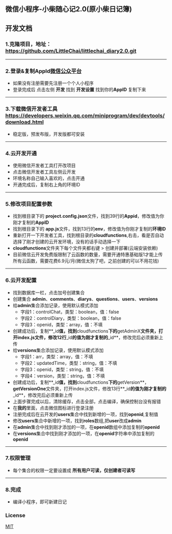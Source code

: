 ## 微信小程序-小柴随心记2.0(原小柴日记簿)

## 开发文档

### 1.克隆项目，地址： https://github.com/LittleChai/littlechai_diary2.0.git

---

### 2.登录&复制AppId[微信公众平台](https://mp.weixin.qq.com)
+ 如果没有注册需要先注册一个个人小程序
+ 登录完成后 点击左侧 **开发** 找到 **开发设置** 找到你的**AppID** 复制下来

---

### 3.下载微信开发者工具 https://developers.weixin.qq.com/miniprogram/dev/devtools/download.html
+ 稳定版，预发布版，开发版都可安装

---

### 4.云开发开通
+ 使用微信开发者工具打开改项目
+ 点击微信开发者工具左侧云开发
+ 环境名称自己输入喜欢的，点击开通
+ 开通完成后，复制右上角的环境ID

---

### 5.修改项目配置参数
+ 找到根目录下的 **project.config.json**文件，找到39行的**Appid**，修改值为你刚才复制的**AppID**
+ 找到根目录下的 **app.js**文件，找到13行的**env**，修改值为你刚才复制的**环境ID**
+ 重新打开一下开发者工具，找到根目录的**cloudfunctions**,右击，看是否自动选择了刚才创建的云开发环境，没有的话手动选择一下
+ **cloudfunctions**文件夹下每个文件夹都右键 > 创建并部署(云端安装依赖)
+ 目前微信云开发免费版限制了云函数的数量，需要开通特惠基础版1才能上传所有云函数，需要花费6.9元/月(微信太狗了吧，之前创建的可以不用花钱)

---

### 6.云开发配置
+ 找到数据库一栏，点击加号创建集合
+ 创建集合 **admin**、**comments**、**diarys**、**questions**、**users**、**versions**
+ 给**admin**集合添加记录，使用默认模式添加
   + 字段1：controlChat，类型：boolean，值：false
   + 字段2：controlDiary，类型：boolean，值：false
   + 字段3：openid，类型：array，值：不填
+ 创建成功后，复制**_id**值，找到**cloudfunctions**下的**getAdminX**文件夹，打开index.js文件，修改12行**_id**的值为刚才复制的**_id**，修改完后必须重新上传
+ 给**versions**集合添加记录，使用默认模式添加
   + 字段1：arr，类型：array，值：不填
   + 字段2：updatedTime，类型：string，值：不填
   + 字段3：openid，类型：string，值：不填
   + 字段4：version，类型：string，值：不填
+ 创建成功后，复制**_id**值，找到**cloudfunctions**下的**getVersion**，**getVersionOne**文件夹，打开index.js文件，修改13行**_id**的值为刚才复制的**_id**，修改完后必须重新上传
+ 上面步骤完成以后，清除缓存，点击全部，点击编译，确保控制台没有报错
+ 在**我的**里面，点击微信图标进行登录注册
+ 注册完成后在云开发的**users**集合中找到新增的一项，找到**openid**,复制值
+ 修改**users**集合中新增的一项，找到**roles**数组,把**user**改成**admin**
+ 在**admin**集合中找到刚才添加的一项，在**openid**数组中添加复制的**openid**
+ 在**versions**集合中找到刚才添加的一项，在**openid**字符串中添加复制的**openid**
---   

### 7.权限管理
   + 每个集合的权限一定要设置成 **所有用户可读，仅创建者可读写**

---   

### 8.完成
   + 编译小程序，即可新建日记   


### License

[MIT](LICENSE)

